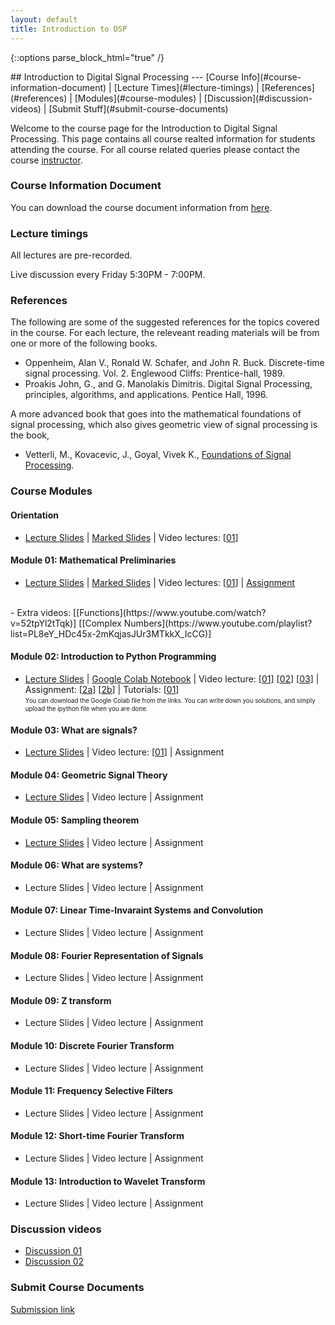 ```yaml
---
layout: default
title: Introduction to DSP
---
```

{::options parse_block_html="true" /}
<div class="well">
## Introduction to Digital Signal Processing
---
[Course Info](#course-information-document) |
[Lecture Times](#lecture-timings) |
[References](#references) |
[Modules](#course-modules) |
[Discussion](#discussion-videos) | 
[Submit Stuff](#submit-course-documents)

Welcome to the course page for the Introduction to Digital Signal Processing. This page contains all course realted information for students attending the course. For all course related queries please contact the course [instructor](mailto:siva82kb@cmcvellore.ac.in).


### Course Information Document
You can download the course document information from [here]({{site.baseurl}}/teaching/dsp/course_info.pdf).


### Lecture timings
All lectures are pre-recorded.

Live discussion every Friday 5:30PM - 7:00PM.

### References
The following are some of the suggested references for the topics covered in the course. For each lecture, the releveant reading materials will be from one or more of the following books.

- Oppenheim, Alan V., Ronald W. Schafer, and John R. Buck. Discrete-time signal processing. Vol. 2. Englewood Cliffs: Prentice-hall, 1989.
- Proakis John, G., and G. Manolakis Dimitris. Digital Signal Processing, principles, algorithms, and applications. Pentice Hall, 1996.

A more advanced book that goes into the mathematical foundations of signal processing, which also gives geometric view of signal processing is the book,

 - Vetterli, M., Kovacevic, J., Goyal, Vivek K., <a href="http://fourierandwavelets.org/">Foundations of Signal Processing</a>.

### Course Modules
#### Orientation
- [Lecture Slides]({{site.baseurl}}/teaching/dsp/lectures/orientation.pdf) |
[Marked Slides]({{site.baseurl}}/teaching/dsp/written_slides/orientation.pdf) |
Video lectures: 
[[01](https://youtu.be/n8LgrM7dAh0)]

#### Module 01: Mathematical Preliminaries
- [Lecture Slides]({{site.baseurl}}/teaching/dsp/lectures/mathprelim.pdf) |
[Marked Slides]({{site.baseurl}}/teaching/dsp/written_slides/mathprelim.pdf) |
Video lectures: 
[[01](https://youtu.be/h3I_REUCsbA)] |
[Assignment]({{site.baseurl}}/teaching/dsp/assignments/mathprelim.pdf)
<br>
- Extra videos: [[Functions](https://www.youtube.com/watch?v=52tpYl2tTqk)] [[Complex Numbers](https://www.youtube.com/playlist?list=PL8eY_HDc45x-2mKqjasJUr3MTkkX_IcCG)]

#### Module 02: Introduction to Python Programming
- [Lecture Slides]({{site.baseurl}}/teaching/dsp/lectures/introtopython.pdf) |
[Google Colab Notebook](https://colab.research.google.com/drive/1wW8mIdTPh-m57SgT8eX79ebIePl3i8WB?usp=sharing) | 
Video lecture:
[[01](https://youtu.be/1eXOSy_AHdM)]
[[02](https://youtu.be/SOLMLhd_EIs)]
[[03](https://youtu.be/Rzvn0RAgetU)] |
Assignment:
[[2a](https://colab.research.google.com/drive/1ace6SfidqHufxbEGk5ScBR7TeY8Cz8fl?usp=sharing)]
[[2b](https://colab.research.google.com/drive/1J_2wYix54B9nwWMF1OPmQBj5jIF35yy9?usp=sharing)] |
Tutorials: [[01](https://colab.research.google.com/drive/1JVoN9L4mn6LnKH6uyK1ayO2vXfAnORzY?usp=sharing)]<br>
<sub><sup>You can download the Google Colab file from the links. You can write down you solutions, and simply upload the ipython file when you are done.</sup></sub>

#### Module 03: What are signals?
- [Lecture Slides]({{site.baseurl}}/teaching/dsp/lectures/signals.pdf) |
Video lecture:
[[01](https://youtu.be/q3m944tOGzE)] |
Assignment

#### Module 04: Geometric Signal Theory
- [Lecture Slides]({{site.baseurl}}/teaching/dsp/lectures/geometricsignaltheory.pdf) |
Video lecture |
Assignment

#### Module 05: Sampling theorem
- [Lecture Slides]({{site.baseurl}}/teaching/dsp/lectures/samplingtheorem.pdf) |
Video lecture |
Assignment

#### Module 06: What are systems?
- Lecture Slides |
Video lecture |
Assignment

#### Module 07: Linear Time-Invaraint Systems and Convolution
- Lecture Slides |
Video lecture |
Assignment

#### Module 08: Fourier Representation of Signals
- Lecture Slides |
Video lecture |
Assignment

#### Module 09: Z transform
- Lecture Slides |
Video lecture |
Assignment

#### Module 10: Discrete Fourier Transform
- Lecture Slides |
Video lecture |
Assignment

#### Module 11: Frequency Selective Filters
- Lecture Slides |
Video lecture |
Assignment

#### Module 12: Short-time Fourier Transform
- Lecture Slides |
Video lecture |
Assignment

#### Module 13: Introduction to Wavelet Transform
- Lecture Slides |
Video lecture |
Assignment

<!-- 
#### Module 13: Controllability and Observability
Lecture Slides
Video lecture |
Assignment

#### Module 14: State Feedback Control
- Lecture Slides |
Video lecture |
Assignment

#### Module 15: Linear Observers
- Lecture Slides |
Video lecture |
Assignment

#### Module 16: Optimization -  A very brief introduction
- Lecture Slides |
Video lecture |
Assignment

#### Module 17: System modelling - Bond graph approach
- Lecture Slides |
Video lecture |
Assignment -->

<!-- ### Lecture slides
Coming soon

### Homework Assignments
Coming soon -->


### Discussion videos
- [Discussion 01](https://youtu.be/yUq7RIp1VLo)
- [Discussion 02](https://youtu.be/d1gH2OCJJL4)


### Submit Course Documents
[Submission link](https://forms.gle/AAKEZZx1aFd58nd48)

</div>
